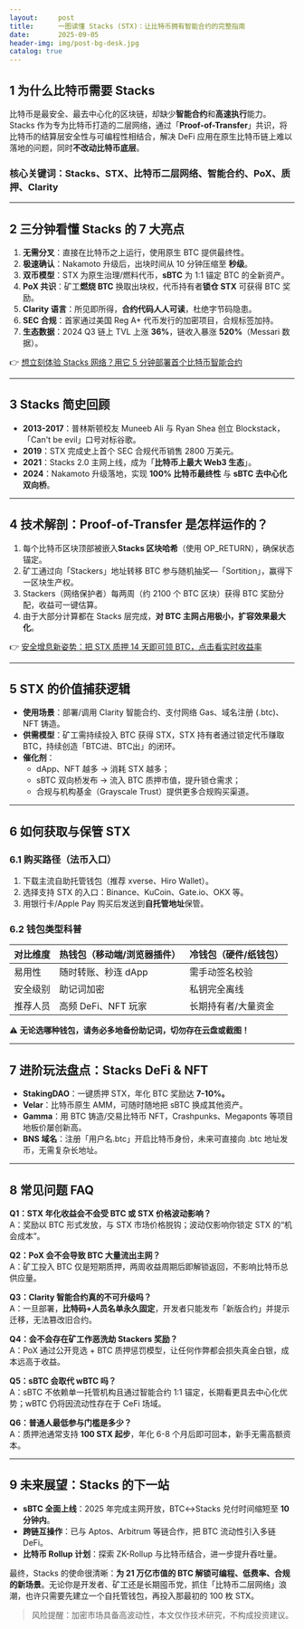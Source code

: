 ```yaml
---
layout:     post
title:      一图读懂 Stacks (STX)：让比特币拥有智能合约的完整指南
date:       2025-09-05
header-img: img/post-bg-desk.jpg
catalog: true
---
```


## 1 为什么比特币需要 Stacks
比特币是最安全、最去中心化的区块链，却缺少**智能合约**和**高速执行**能力。Stacks 作为专为比特币打造的二层网络，通过「**Proof-of-Transfer**」共识，将比特币的结算层安全性与可编程性相结合，解决 DeFi 应用在原生比特币链上难以落地的问题，同时**不改动比特币底层**。

### 核心关键词：Stacks、STX、比特币二层网络、智能合约、PoX、质押、Clarity

---

## 2 三分钟看懂 Stacks 的 7 大亮点
1. **无需分叉**：直接在比特币之上运行，使用原生 BTC 提供最终性。  
2. **极速确认**：Nakamoto 升级后，出块时间从 10 分钟压缩至 **秒级**。  
3. **双币模型**：STX 为原生治理/燃料代币，**sBTC** 为 1:1 锚定 BTC 的全新资产。  
4. **PoX 共识**：矿工**燃烧 BTC** 换取出块权，代币持有者**锁仓 STX** 可获得 BTC 奖励。  
5. **Clarity 语言**：所见即所得，**合约代码人人可读**，杜绝字节码隐患。  
6. **SEC 合规**：首家通过美国 Reg A+ 代币发行的加密项目，合规标签加持。  
7. **生态数据**：2024 Q3 链上 TVL 上涨 **36%**，链收入暴涨 **520%**（Messari 数据）。

👉 [想立刻体验 Stacks 网络？用它 5 分钟部署首个比特币智能合约](https://okxdog.com/)

---

## 3 Stacks 简史回顾
- **2013-2017**：普林斯顿校友 Muneeb Ali 与 Ryan Shea 创立 Blockstack，「Can't be evil」口号对标谷歌。  
- **2019**：STX 完成史上首个 SEC 合规代币销售 2800 万美元。  
- **2021**：Stacks 2.0 主网上线，成为「**比特币上最大 Web3 生态**」。  
- **2024**：Nakamoto 升级落地，实现 **100% 比特币最终性** 与 **sBTC 去中心化双向桥**。

---

## 4 技术解剖：Proof-of-Transfer 是怎样运作的？
1. 每个比特币区块顶部被嵌入**Stacks 区块哈希**（使用 OP_RETURN），确保状态锚定。  
2. 矿工通过向「Stackers」地址转移 BTC 参与随机抽奖—「Sortition」，赢得下一区块生产权。  
3. Stackers（网络保护者）每两周（约 2100 个 BTC 区块）获得 BTC 奖励分配，收益可一键估算。  
4. 由于大部分计算都在 Stacks 层完成，**对 BTC 主网占用极小，扩容效果最大化**。

👉 [安全增息新姿势：把 STX 质押 14 天即可领 BTC，点击看实时收益率](https://okxdog.com/)

---

## 5 STX 的价值捕获逻辑
- **使用场景**：部署/调用 Clarity 智能合约、支付网络 Gas、域名注册 (.btc)、NFT 铸造。  
- **供需模型**：矿工需持续投入 BTC 获得 STX，STX 持有者通过锁定代币赚取 BTC，持续创造「BTC进、BTC出」的闭环。  
- **催化剂**：  
  - dApp、NFT 越多 → 消耗 STX 越多；  
  - sBTC 双向桥发布 → 流入 BTC 质押市值，提升锁仓需求；  
  - 合规与机构基金（Grayscale Trust）提供更多合规购买渠道。

---

## 6 如何获取与保管 STX
### 6.1 购买路径（法币入口）
1. 下载主流自助托管钱包（推荐 xverse、Hiro Wallet）。  
2. 选择支持 STX 的入口：Binance、KuCoin、Gate.io、OKX 等。  
3. 用银行卡/Apple Pay 购买后发送到**自托管地址**保管。

### 6.2 钱包类型科普
| 对比维度 | 热钱包（移动端/浏览器插件） | 冷钱包（硬件/纸钱包） |
| -------- | -------------------------- | ---------------------- |
| 易用性   | 随时转账、秒连 dApp         | 需手动签名校验         |
| 安全级别 | 助记词加密                 | 私钥完全离线           |
| 推荐人员 | 高频 DeFi、NFT 玩家        | 长期持有者/大量资金    |

⚠️ **无论选哪种钱包，请务必多地备份助记词，切勿存在云盘或截图！**

---

## 7 进阶玩法盘点：Stacks DeFi & NFT
- **StakingDAO**：一键质押 STX，年化 BTC 奖励达 **7-10%。**  
- **Velar**：比特币原生 AMM，可随时随地把 sBTC 换成其他资产。  
- **Gamma**：用 BTC 铸造/交易比特币 NFT，Crashpunks、Megaponts 等项目地板价屡创新高。  
- **BNS 域名**：注册「用户名.btc」开启比特币身份，未来可直接向 .btc 地址发币，无需复杂长地址。

---

## 8 常见问题 FAQ

**Q1：STX 年化收益会不会受 BTC 或 STX 价格波动影响？**  
A：奖励以 BTC 形式发放，与 STX 市场价格脱钩；波动仅影响你锁定 STX 的“机会成本”。

**Q2：PoX 会不会导致 BTC 大量流出主网？**  
A：矿工投入 BTC 仅是短期质押，两周收益周期后即解锁返回，不影响比特币总供应量。

**Q3：Clarity 智能合约真的不可升级吗？**  
A：一旦部署，**比特码+人员名单永久固定**，开发者只能发布「新版合约」并提示迁移，无法篡改旧合约。

**Q4：会不会存在矿工作恶洗劫 Stackers 奖励？**  
A：PoX 通过公开竞选 + BTC 质押惩罚模型，让任何作弊都会损失真金白银，成本远高于收益。

**Q5：sBTC 会取代 wBTC 吗？**  
A：sBTC 不依赖单一托管机构且通过智能合约 1:1 锚定，长期看更具去中心化优势；wBTC 仍将因流动性存在于 CeFi 场域。

**Q6：普通人最低参与门槛是多少？**  
A：质押池通常支持 **100 STX 起步**，年化 6-8 个月后即可回本，新手无需高额资本。

---

## 9 未来展望：Stacks 的下一站

- **sBTC 全面上线**：2025 年完成主网开放，BTC↔Stacks 兑付时间缩短至 **10 分钟内**。  
- **跨链互操作**：已与 Aptos、Arbitrum 等链合作，把 BTC 流动性引入多链 DeFi。  
- **比特币 Rollup 计划**：探索 ZK-Rollup 与比特币结合，进一步提升吞吐量。  

最终，Stacks 的使命很清晰：**为 21 万亿市值的 BTC 解锁可编程、低费率、合规的新场景**。无论你是开发者、矿工还是长期囤币党，抓住「比特币二层网络」浪潮，也许只需要先建立一个自托管钱包，再投入那最初的 100 枚 STX。

> 风险提醒：加密市场具备高波动性，本文仅作技术研究，不构成投资建议。